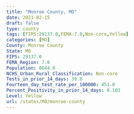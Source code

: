 ```yaml
---
title: "Monroe County, MO"
date: 2021-02-15
draft: false
type: county
tags: [FIPS:29137.0,FEMA:7.0,Non-core,Yellow]
categories: [MO]
County: Monroe County
State: MO
FIPS: 29137.0
FEMA_Region: 7.0
Population: 8644.0
NCHS_Urban_Rural_Classification: Non-core
Tests_in_prior_14_days: 39.0
Fourteen_day_test_rate_per_100000: 451.0
Percent_Positivity_in_prior_14_days: 0.103
Level: Yellow
url: /states/MO/monroe-county
---
```



